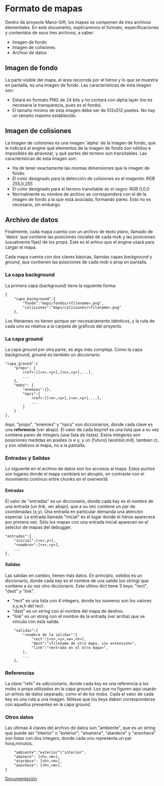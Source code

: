 # Formato de mapas

Dentro de proyecto Mano-Gift, los mapas se componen de tres archivos elementales. En este documento, explicaremos el formato, especificaciones y contenidos de esos tres archivos, a saber:
- Imagen de fondo
- Imagen de colisiones
- Archivo de datos

## Imagen de fondo
La parte visible del mapa, el área recorrida por el héroe y lo que se muestra en pantalla, es una imagen de fondo. Las características de esta imagen son:

- Estará en formato PNG de 24 bits y no contará con alpha layer (no es necesaria la transparecia, pues es el fondo).
- El tamaño minimo de esta imagen debe ser de 512x512 pixeles. No hay un tamaño máximo establecido.

## Imagen de colisiones
La imagen de colisiones es una imagen 'alpha' de la imagen de fondo, que le indicará al engine qué elementos de la imagen de fondo son sólidos e imposibles de atravezar, y qué partes del terreno son transitables. Las características de esta imagen son:

- Ha de tener exactamente las mismas dimensiones que la imagen de fondo.
- El color designado para la detección de colisiones es el _magenta_: RGB 255,0,255
- El color designado para el terreno transitable es el _negro_: RGB 0,0,0
- Normalmente su nombre de archivo se corresponderá con el de la imagen de fondo a la que está asociada, formando pares. Esto no es necesario, sin embargo.

## Archivo de datos
Finalmente, cada mapa cuenta con un archivo de texto plano, llamado de 'datos' que contiene las posiciones iniciales de cada mob y las posiciones (usualmente fijas) de los props. Este es el arhivo que el engine usará para cargar el mapa.

Cada mapa cuenta con dos claves básicas, llamdas capas _background_ y _ground_, que contienen las posiciones de cada mob o prop en pantalla. 
### La capa background
La primera capa (background) tiene la siguiente forma:

    {
        "capa_background":{
            "fondo":"maps/fondos/<filename>.png",
            "colisiones":"maps/colisiones/<filename>.png"
        },

Los filenames no tienen porque ser necesariamente idénticos, y la ruta de cada uno es relativa a la carpeta de gráficos del proyecto.

### La capa ground
La capa _ground_ por otra parte, es algo más compleja. Como la capa background, ground es también un diccionario.

    "capa_ground":{
        "props": {
            <ref>:[[<x>,<y>],[<x>,<y>],...],
            ...
        },
        "mobs": {
            "enemies":{},
            "npcs":{
                <ref>:[[<x>,<y>],[<x>,<y>],...],
                ...
            }
        }
    },

Aquí, "props", "enemies" y "npcs" son diccionarios, donde cada clave es una **referencia** (ver abajo). El valor de cada key/ref es una lista que a su vez contiene pares de integers (una lista de listas). Estos integeres son posiciones medidas en pixeles (x e y, y un [futuro] (wishlist.md), tambien z), y son relativos al mapa, no a la pantalla.

### Entradas y Salidas
Lo siguiente en el archivo de datos son los accesos al mapa. Estos puntos son lugares donde el mapa cambiará en abrupto, en contraste con el movimiento continuo entre chunks en el overworld.

#### Entradas
El valor de "entradas" es un diccionario, donde cada key es el nombre de una entrada (un _link_, ver abajo), que a su vez contiene un par de coordenadas (x,y). 
Una entrada en particular demanda una atención especial. La entrada llamada "inicial" es el lugar donde el héroe aparecerá por primera vez. Sólo los mapas con una entrada inicial aparecen en el selector de mapas del debugger.

    "entradas":{
        "inicial":[<x>,y>],
        "<nombre>":[<x>,<y>],
        ...
    },


#### Salidas
Las salidas en cambio, tienen más datos. En principio, _salidas_ es un diccionario, donde cada key es el nombre de una salida (un string) que contiene a su vez otro diccionario. Este ultimo dict tiene 3 keys: "rect", "dest" y "link".
- "rect" es una lista con 4 integers, donde los numeros son los valores x,y,w,h del rect.
- "dest" es un string con el nombre del mapa de destino. 
- "link" es un string con el nombre de la entrada (ver arriba) que se vincula con esta salida. 

```
    "salidas":{
        "<nombre de la salida>":{
            "rect":[<x>,<y>,<w>,<h>],
            "dest":"<filename de otro mapa, sin extensión>",
            "link":"<entrada en el otro mapa>",
        },
        ...
    },
```

### Referencias
La clave "refs" es udiccionario, donde cada key es una referencia a los mobs o props utilizados en la capa ground. Los que no figuren aquí usarán un arhivo de datos separado, como el de los mobs. Cada el valor de cada key es una ruta a una imagen. Nótese que los keys deben corresponderse con aquellos presentes en la capa ground.

### Otros datos
Las últimas 4 claves del archivo de datos son "ambiente", que es un string que puede ser "interior" o "exterior"; "amanece", "atardece" y "anochece" son listas con dos integers, donde cada uno representa un par hora,minutos.

        "ambiente":"exterior"|"interior",
        "amanece": [<h>,<m>],
        "atardece": [<h>,<m>],
        "anochece": [<h>,<m>],
    }

[Documentación](main.md)
